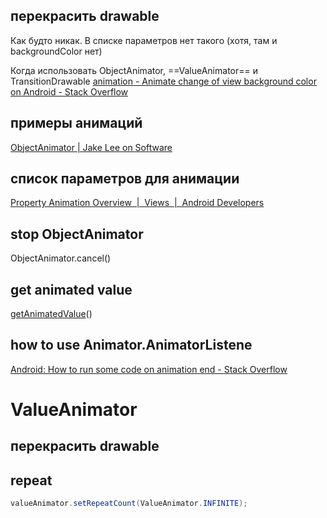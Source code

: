 ## перекрасить drawable
Как будто никак. В списке параметров нет такого (хотя, там и backgroundColor нет)

Когда использовать ObjectAnimator, ==ValueAnimator== и TransitionDrawable
[animation - Animate change of view background color on Android - Stack Overflow](https://stackoverflow.com/questions/2614545/animate-change-of-view-background-color-on-android)


## примеры анимаций
[ObjectAnimator | Jake Lee on Software](https://blog.jakelee.co.uk/programmatically-creating-and-scheduling-animations-for-android-drawable-layers-with-objectanimator/)

## список параметров для анимации
[Property Animation Overview  |  Views  |  Android Developers](https://developer.android.com/develop/ui/views/animations/prop-animation#views)
## stop ObjectAnimator
ObjectAnimator.cancel()
## get animated value
[getAnimatedValue](https://developer.android.com/reference/android/animation/ValueAnimator#getAnimatedValue\(\))()
## how to use Animator.AnimatorListene
[Android: How to run some code on animation end - Stack Overflow](https://stackoverflow.com/questions/49509516/android-how-to-run-some-code-on-animation-end)
# ValueAnimator
## перекрасить drawable


## repeat
```java
valueAnimator.setRepeatCount(ValueAnimator.INFINITE);
```